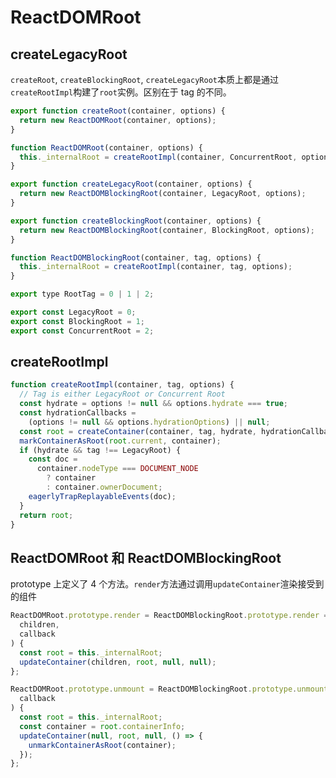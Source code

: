 # ReactDOMRoot

## createLegacyRoot

`createRoot`, `createBlockingRoot`, `createLegacyRoot`本质上都是通过`createRootImpl`构建了`root`实例。区别在于 tag 的不同。

```javascript
export function createRoot(container, options) {
  return new ReactDOMRoot(container, options);
}

function ReactDOMRoot(container, options) {
  this._internalRoot = createRootImpl(container, ConcurrentRoot, options);
}

export function createLegacyRoot(container, options) {
  return new ReactDOMBlockingRoot(container, LegacyRoot, options);
}

export function createBlockingRoot(container, options) {
  return new ReactDOMBlockingRoot(container, BlockingRoot, options);
}

function ReactDOMBlockingRoot(container, tag, options) {
  this._internalRoot = createRootImpl(container, tag, options);
}

export type RootTag = 0 | 1 | 2;

export const LegacyRoot = 0;
export const BlockingRoot = 1;
export const ConcurrentRoot = 2;
```

## createRootImpl

```javascript
function createRootImpl(container, tag, options) {
  // Tag is either LegacyRoot or Concurrent Root
  const hydrate = options != null && options.hydrate === true;
  const hydrationCallbacks =
    (options != null && options.hydrationOptions) || null;
  const root = createContainer(container, tag, hydrate, hydrationCallbacks);
  markContainerAsRoot(root.current, container);
  if (hydrate && tag !== LegacyRoot) {
    const doc =
      container.nodeType === DOCUMENT_NODE
        ? container
        : container.ownerDocument;
    eagerlyTrapReplayableEvents(doc);
  }
  return root;
}
```

## ReactDOMRoot 和 ReactDOMBlockingRoot

prototype 上定义了 4 个方法。`render`方法通过调用`updateContainer`渲染接受到的组件

```javascript
ReactDOMRoot.prototype.render = ReactDOMBlockingRoot.prototype.render = function(
  children,
  callback
) {
  const root = this._internalRoot;
  updateContainer(children, root, null, null);
};

ReactDOMRoot.prototype.unmount = ReactDOMBlockingRoot.prototype.unmount = function(
  callback
) {
  const root = this._internalRoot;
  const container = root.containerInfo;
  updateContainer(null, root, null, () => {
    unmarkContainerAsRoot(container);
  });
};
```
